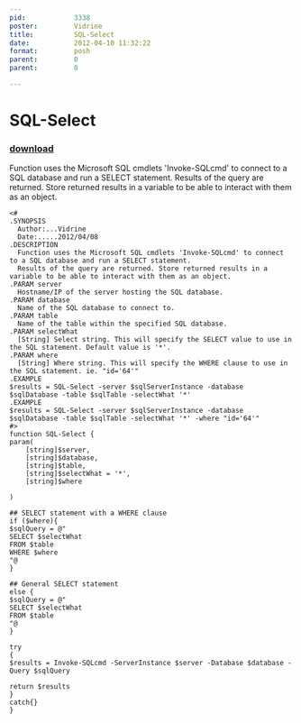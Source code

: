 ```yaml
---
pid:            3338
poster:         Vidrine
title:          SQL-Select
date:           2012-04-10 11:32:22
format:         posh
parent:         0
parent:         0

---
```


# SQL-Select

### [download](3338.ps1)

Function uses the Microsoft SQL cmdlets 'Invoke-SQLcmd' to connect to a SQL database and run a SELECT statement.
Results of the query are returned. Store returned results in a variable to be able to interact with them as an object.

```posh
<#
.SYNOPSIS
  Author:...Vidrine
  Date:.....2012/04/08
.DESCRIPTION
  Function uses the Microsoft SQL cmdlets 'Invoke-SQLcmd' to connect to a SQL database and run a SELECT statement.
  Results of the query are returned. Store returned results in a variable to be able to interact with them as an object.
.PARAM server
  Hostname/IP of the server hosting the SQL database.
.PARAM database
  Name of the SQL database to connect to.
.PARAM table
  Name of the table within the specified SQL database.
.PARAM selectWhat
  [String] Select string. This will specify the SELECT value to use in the SQL statement. Default value is '*'.
.PARAM where
  [String] Where string. This will specify the WHERE clause to use in the SQL statement. ie. "id='64'"
.EXAMPLE
$results = SQL-Select -server $sqlServerInstance -database $sqlDatabase -table $sqlTable -selectWhat '*'
.EXAMPLE
$results = SQL-Select -server $sqlServerInstance -database $sqlDatabase -table $sqlTable -selectWhat '*' -where "id='64'"
#>
function SQL-Select {
param(
	[string]$server,
	[string]$database,
	[string]$table,
	[string]$selectWhat = '*',
	[string]$where
	
)

## SELECT statement with a WHERE clause
if ($where){
$sqlQuery = @"
SELECT $selectWhat 
FROM $table 
WHERE $where
"@
}

## General SELECT statement
else {
$sqlQuery = @"
SELECT $selectWhat 
FROM $table
"@
}

try
{
$results = Invoke-SQLcmd -ServerInstance $server -Database $database -Query $sqlQuery

return $results
}
catch{}
}
```
